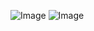 ![Image](https://github.com/user-attachments/assets/9cac838e-81d3-4054-8062-ef84a5a15a95)
![Image](https://github.com/user-attachments/assets/5fa79d57-91b7-4e50-a9c9-64d934d1e99c)
